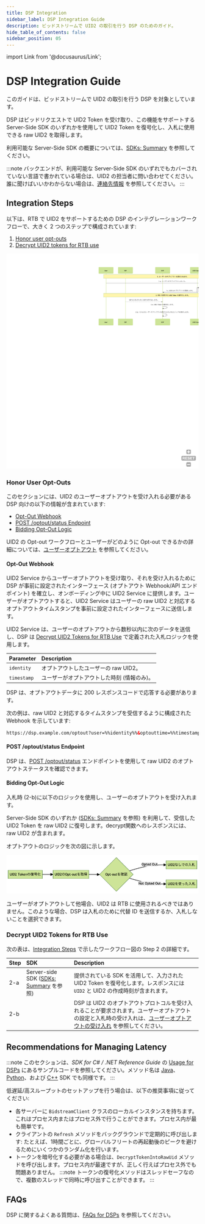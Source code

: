 ```yaml
---
title: DSP Integration
sidebar_label: DSP Integration Guide
description: ビッドストリームで UID2 の取引を行う DSP のためのガイド。
hide_table_of_contents: false
sidebar_position: 05
---
```


import Link from '@docusaurus/Link';

# DSP Integration Guide

このガイドは、<Link href="../ref-info/glossary-uid#gl-bidstream">ビッドストリーム</Link>で UID2 の取引を行う DSP を対象としています。

DSP はビッドリクエストで UID2 Token を受け取り、この機能をサポートする Server-Side SDK のいずれかを使用して UID2 Token を復号化し、入札に使用できる raw UID2 を取得します。

利用可能な Server-Side SDK の概要については、[SDKs: Summary](../sdks/summary-sdks.md) を参照してください。

:::note
バックエンドが、利用可能な Server-Side SDK のいずれでもカバーされていない言語で書かれている場合は、UID2 の担当者に問い合わせてください。誰に聞けばいいかわからない場合は、[連絡先情報](../getting-started/gs-account-setup.md#contact-info) を参照してください。
:::

## Integration Steps 

以下は、RTB で UID2 をサポートするための DSP のインテグレーションワークフローで、大きく 2 つのステップで構成されています:
1. [Honor user opt-outs](#honor-user-opt-outs)
2. [Decrypt UID2 tokens for RTB use](#decrypt-uid2-tokens-for-rtb-use)

![DSP Flow](images/dsp-guide-flow-mermaid.png)

<!-- diagram source: resource/dsp-guide-flow-mermaid.md.bak -->

### Honor User Opt-Outs

このセクションには、UID2 のユーザーオプトアウトを受け入れる必要がある DSP 向けの以下の情報が含まれています:

- [Opt-Out Webhook](#opt-out-webhook)
- [POST /optout/status Endpoint](#post-optoutstatus-endpoint)
- [Bidding Opt-Out Logic](#bidding-opt-out-logic)

UID2 の Opt-out ワークフローとユーザーがどのように Opt-out できるかの詳細については、[ユーザーオプトアウト](../getting-started/gs-opt-out.md) を参照してください。

#### Opt-Out Webhook

UID2 Service からユーザーオプトアウトを受け取り、それを受け入れるために DSP が事前に設定されたインターフェース (オプトアウト Webhook/API エンドポイント) を確立し、オンボーディング中に UID2 Service に提供します。ユーザーがオプトアウトすると、UID2 Service はユーザーの raw UID2 と対応するオプトアウトタイムスタンプを事前に設定されたインターフェースに送信します。

UID2 Service は、ユーザーのオプトアウトから数秒以内に次のデータを送信し、DSP は [Decrypt UID2 Tokens for RTB Use](#decrypt-uid2-tokens-for-rtb-use) で定義された入札ロジックを使用します。

| Parameter | Description |
| :--- | :--- |
| `identity` | オプトアウトしたユーザーの raw UID2。 |
| `timestamp` | ユーザーがオプトアウトした時刻 (情報のみ)。 |

DSP は、オプトアウトデータに 200 レスポンスコードで応答する必要があります。

次の例は、raw UID2 と対応するタイムスタンプを受信するように構成された Webhook を示しています:

```html
https://dsp.example.com/optout?user=%%identity%%&optouttime=%%timestamp%%
```

#### POST /optout/status Endpoint

DSP は、[POST&nbsp;/optout/status](../endpoints/post-optout-status.md) エンドポイントを使用して raw UID2 のオプトアウトステータスを確認できます。

#### Bidding Opt-Out Logic

入札時 (2-b)に以下のロジックを使用し、ユーザーのオプトアウトを受け入れます。

Server-Side SDK のいずれか ([SDKs: Summary](../sdks/summary-sdks.md) を参照) を利用して、受信した UID2 Token を raw UID2 に復号します。decrypt関数へのレスポンスには、raw UID2 が含まれます。

オプトアウトのロジックを次の図に示します。

![](images/dsp-guide-optout-check-mermaid.png)

ユーザーがオプトアウトして他場合、UID2 は RTB に使用されるべきではありません。このような場合、DSP は入札のために代替 ID を送信するか、入札しないことを選択できます。

### Decrypt UID2 Tokens for RTB Use

次の表は、[Integration Steps](#integration-steps) で示したワークフロー図の Step 2 の詳細です。

| Step | SDK | Description |
| :--- | :--- | :--- |
| 2-a  | Server-side SDK ([SDKs: Summary](../sdks/summary-sdks.md) を参照) | 提供されている SDK を活用して、入力された UID2 Token を復号化します。レスポンスには `UID2` と UID2 の作成時刻が含まれます。 |
| 2-b  | | DSP は UID2 のオプトアウトプロトコルを受け入れることが要求されます。ユーザーオプトアウトの設定と入札時の受け入れは、[ユーザーオプトアウトの受け入れ](#honor-user-opt-outs) を参照してください。 |

## Recommendations for Managing Latency

:::note
このセクションは、*SDK for C# / .NET Reference Guide* の [Usage for DSPs](../sdks/sdk-ref-csharp-dotnet.md#usage-for-dsps) にあるサンプルコードを参照してください。メソッド名は [Java](../sdks/sdk-ref-java.md#usage-for-dsps)、[Python](../sdks/sdk-ref-python#usage-for-dsps)、および [C++](../sdks/sdk-ref-cplusplus.md#interface) SDK でも同様です。
:::

低遅延/高スループットのセットアップを行う場合は、以下の推奨事項に従ってください:

- 各サーバーに `BidstreamClient` クラスのローカルインスタンスを持ちます。これはプロセス内またはプロセス外で行うことができます。プロセス内が最も簡単です。
- クライアントの `Refresh` メソッドをバックグラウンドで定期的に呼び出します: たとえば、1時間ごとに、グローバルフリートの再起動後のピークを避けるためにいくつかのランダム化を行います。
- トークンを暗号化する必要がある場合は、`DecryptTokenIntoRawUid` メソッドを呼び出します。プロセス内が最速ですが、正しく行えばプロセス外でも問題ありません。
  :::note
  トークンの復号化メソッドはスレッドセーフなので、複数のスレッドで同時に呼び出すことができます。
  :::

## FAQs

DSP に関するよくある質問は、[FAQs for DSPs](../getting-started/gs-faqs.md#faqs-for-dsps) を参照してください。
